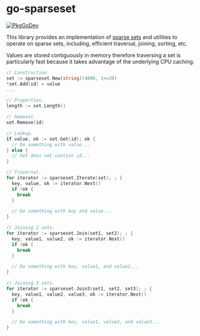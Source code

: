 # go-sparseset

[![PkgGoDev](https://pkg.go.dev/badge/github.com/jabolopes/go-sparseset)](https://pkg.go.dev/github.com/jabolopes/go-sparseset)

This library provides an implementation of [sparse
sets](https://dl.acm.org/doi/10.1145/176454.176484) and utilities to operate on
sparse sets, including, efficient traversal, joining, sorting, etc.

Values are stored contiguously in memory therefore traversing a set is
particularly fast because it takes advantage of the underlying CPU caching.

```go
// Construction
set := sparseset.New[string](4096, 1<<20)
*set.Add(id) = value
...

// Properties.
length := set.Length()

// Removal.
set.Remove(id)

// Lookup.
if value, ok := set.Get(id); ok {
  // Do something with value...
} else {
  // Set does not contain id...
}

// Traversal.
for iterator := sparseset.Iterate(set); ; {
  key, value, ok := iterator.Next()
  if !ok {
    break
  }

  // Do something with key and value...
}

// Joining 2 sets.
for iterator := sparseset.Join(set1, set2); ; {
  key, value1, value2, ok := iterator.Next()
  if !ok {
    break
  }

  // Do something with key, value1, and value2...
}

// Joining 3 sets.
for iterator := sparseset.Join3(set1, set2, set3); ; {
  key, value1, value2, value3, ok := iterator.Next()
  if !ok {
    break
  }

  // Do something with key, value1, value2, and value3...
}
```
